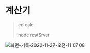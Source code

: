 # 계산기
> cd calc
>
> node restSrver


![화면-기록-2020-11-27-오전-11 07 08](https://user-images.githubusercontent.com/39161206/100403000-fea41980-30a0-11eb-8eaa-b06cc98d1331.gif)

